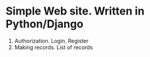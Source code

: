 # Simple Web site. Written in Python/Django


1. Authorization. Login. Register
2. Making records. List of records
